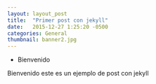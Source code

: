 ```yaml
---
layout: layout_post
title:  "Primer post con jekyll"
date:   2015-12-27 1:25:20 -0500
categories: General
thumbnail: banner2.jpg
---
```


* Bienvenido

Bienvenido este es un ejemplo de post con jekyll